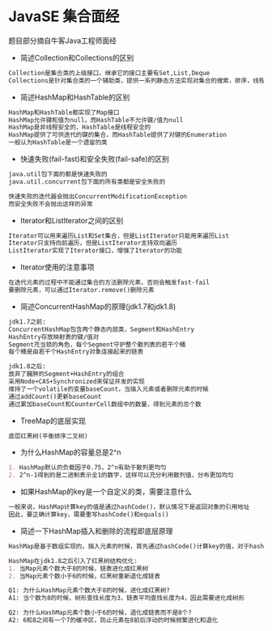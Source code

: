 # JavaSE 集合面经

题目部分摘自牛客Java工程师面经

* 简述Collection和Collections的区别

```markdown
Collection是集合类的上级接口，继承它的接口主要有Set,List,Deque
Collections是针对集合类的一个辅助类，提供一系列静态方法实现对集合的搜索，排序，线程安全化的操作
```

* 简述HashMap和HashTable的区别

```markdown
HashMap和HashTable都实现了Map接口
HashMap允许键和值为null，而HashTable不允许键/值为null
HashMap是非线程安全的，HashTable是线程安全的
HashMap提供了可供迭代的键的集合，而HashTable提供了对键的Enumeration
一般认为HashTable是一个遗留的类
```

* 快速失败(fail-fast)和安全失败(fail-safe)的区别

```markdown
java.util包下面的都是快速失败的
java.util.concurrent包下面的所有类都是安全失败的

快速失败的迭代器会抛出ConcurrentModificationException
而安全失败不会抛出这样的异常
```

* Iterator和ListIterator之间的区别

```markdown
Iterator可以用来遍历List和Set集合，但是ListIterator只能用来遍历List
Iterator只支持向前遍历，但是ListIterator支持双向遍历
ListIterator实现了Iterator接口，增强了Iterator的功能
```

* Iterator使用的注意事项

```markdown
在迭代元素的过程中不能通过集合的方法删除元素，否则会触发fast-fail
要删除元素，可以通过Iterator.remove()删除元素
```

* 简述ConcurrentHashMap的原理(jdk1.7和jdk1.8)

```markdown
jdk1.7之前:
ConcurrentHashMap包含两个静态内部类，Segment和HashEntry
HashEntry存放映射表的键/值对
Segment充当锁的角色，每个Segment守护整个散列表的若干个桶
每个桶是由若干个HashEntry对象连接起来的链表

jdk1.8之后:
放弃了臃肿的Segment+HashEntry的组合
采用Node+CAS+Synchronized来保证并发的实现
维持了一个volatile的变量baseCount，当插入元素或者删除元素的时候
通过addCount()更新baseCount
通过累加baseCount和CounterCell数组中的数量，得到元素的总个数
```

* TreeMap的底层实现

```markdown
底层红黑树(平衡排序二叉树)
```

* 为什么HashMap的容量总是2^n

```markdown
1. HashMap默认的负载因子0.75，2^n有助于散列更均匀
2. 2^n-1得到的是二进制表示全1的数字，这样可以充分利用散列值，分布更加均匀
```

* 如果HashMap的key是一个自定义的类，需要注意什么

```markdown
一般来说，HashMap计算key的值是通过hashCode()，默认情况下是返回对象的引用地址
因此，要正确计算key，需要重写hashCode()和equals()
```

* 简述一下HashMap插入和删除的流程即底层原理

```markdown
HashMap是基于数组实现的，插入元素的时候，首先通过hashCode()计算key的值，对于hash冲突，拉链法解决

HashMap在jdk1.8之后引入了红黑树结构优化:
1. 当Map元素个数大于8的时候，链表进化成红黑树
2. 当Map元素个数小于6的时候，红黑树重新退化成链表

Q1: 为什么HashMap元素个数大于8的时候，进化成红黑树?
A1: 当个数为8的时候，树形查找长度为3，链表平均查找长度为4，因此需要进化成树形

Q2: 为什么HashMap元素个数小于6的时候，退化成链表而不是8个?
A2: 6和8之间有一个7的缓冲区，防止元素在8前后浮动的时候频繁进化和退化
```
